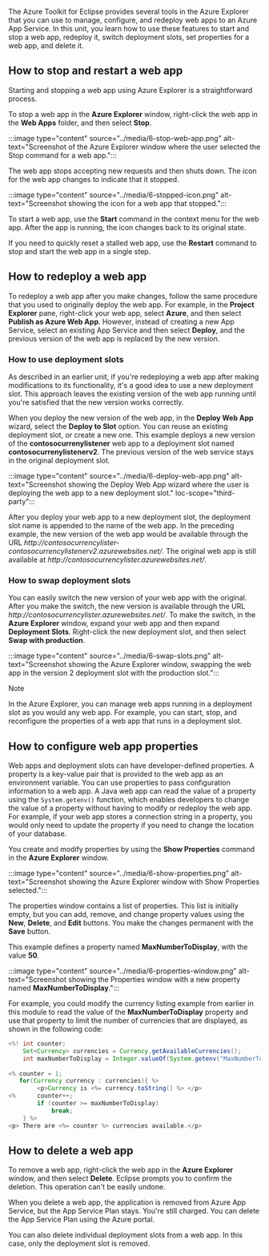 The Azure Toolkit for Eclipse provides several tools in the Azure Explorer that you can use to manage, configure, and redeploy web apps to an Azure App Service. In this unit, you learn how to use these features to start and stop a web app, redeploy it, switch deployment slots, set properties for a web app, and delete it.

## How to stop and restart a web app

Starting and stopping a web app using Azure Explorer is a straightforward process.

To stop a web app in the **Azure Explorer** window, right-click the web app in the **Web Apps** folder, and then select **Stop**.

:::image type="content" source="../media/6-stop-web-app.png" alt-text="Screenshot of the Azure Explorer window where the user selected the Stop command for a web app.":::

The web app stops accepting new requests and then shuts down. The icon for the web app changes to indicate that it stopped.

:::image type="content" source="../media/6-stopped-icon.png" alt-text="Screenshot showing the icon for a web app that stopped.":::

To start a web app, use the **Start** command in the context menu for the web app. After the app is running, the icon changes back to its original state.

If you need to quickly reset a stalled web app, use the **Restart** command to stop and start the web app in a single step.

## How to redeploy a web app

To redeploy a web app after you make changes, follow the same procedure that you used to originally deploy the web app. For example, in the **Project Explorer** pane, right-click your web app, select **Azure**, and then select **Publish as Azure Web App**. However, instead of creating a new App Service, select an existing App Service and then select **Deploy**, and the previous version of the web app is replaced by the new version.

### How to use deployment slots

As described in an earlier unit, if you're redeploying a web app after making modifications to its functionality, it's a good idea to use a new deployment slot. This approach leaves the existing version of the web app running until you're satisfied that the new version works correctly.

When you deploy the new version of the web app, in the **Deploy Web App** wizard, select the **Deploy to Slot** option. You can reuse an existing deployment slot, or create a new one. This example deploys a new version of the **contosocurrenylistener** web app to a deployment slot named **contosocurrenylistenerv2**. The previous version of the web service stays in the original deployment slot.

:::image type="content" source="../media/6-deploy-web-app.png" alt-text="Screenshot showing the Deploy Web App wizard where the user is deploying the web app to a new deployment slot." loc-scope="third-party":::

After you deploy your web app to a new deployment slot, the deployment slot name is appended to the name of the web app. In the preceding example, the new version of the web app would be available through the URL *http:\//contosocurrencylister-contosocurrencylistenerv2.azurewebsites.net/*. The original web app is still available at *http:\//contosocurrencylister.azurewebsites.net/*.

### How to swap deployment slots

You can easily switch the new version of your web app with the original. After you make the switch, the new version is available through the URL *http:\//contosocurrencylister.azurewebsites.net/*. To make the switch, in the **Azure Explorer** window, expand your web app and then expand **Deployment Slots**. Right-click the new deployment slot, and then select **Swap with production**.

:::image type="content" source="../media/6-swap-slots.png" alt-text="Screenshot showing the Azure Explorer window, swapping the web app in the version 2 deployment slot with the production slot.":::

> [!NOTE]
> In the Azure Explorer, you can manage web apps running in a deployment slot as you would any web app. For example, you can start, stop, and reconfigure the properties of a web app that runs in a deployment slot.

## How to configure web app properties

Web apps and deployment slots can have developer-defined properties. A property is a key-value pair that is provided to the web app as an environment variable. You can use properties to pass configuration information to a web app. A Java web app can read the value of a property using the `System.getenv()` function, which enables developers to change the value of a property without having to modify or redeploy the web app. For example, if your web app stores a connection string in a property, you would only need to update the property if you need to change the location of your database.

You create and modify properties by using the **Show Properties** command in the **Azure Explorer** window.

:::image type="content" source="../media/6-show-properties.png" alt-text="Screenshot showing the Azure Explorer window with Show Properties selected.":::

The properties window contains a list of properties. This list is initially empty, but you can add, remove, and change property values using the **New**, **Delete**, and **Edit** buttons. You make the changes permanent with the **Save** button.

This example defines a property named **MaxNumberToDisplay**, with the value **50**.

:::image type="content" source="../media/6-properties-window.png" alt-text="Screenshot showing the Properties window with a new property named **MaxNumberToDisplay**.":::

For example, you could modify the currency listing example from earlier in this module to read the value of the **MaxNumberToDisplay** property and use that property to limit the number of currencies that are displayed, as shown in the following code:

```java
<%! int counter;
    Set<Currency> currencies = Currency.getAvailableCurrencies(); 
    int maxNumberToDisplay = Integer.valueOf(System.getenv("MaxNumberToDisplay"));%>
  
<% counter = 1;
   for(Currency currency : currencies){ %>
        <p>Currency is <%= currency.toString() %> </p>
<%      counter++;
        if (counter >= maxNumberToDisplay)
            break;
    } %>
<p> There are <%= counter %> currencies available.</p>
```

## How to delete a web app

To remove a web app, right-click the web app in the **Azure Explorer** window, and then select **Delete**. Eclipse prompts you to confirm the deletion. This operation can't be easily undone.

When you delete a web app, the application is removed from Azure App Service, but the App Service Plan stays. You're still charged. You can delete the App Service Plan using the Azure portal.

You can also delete individual deployment slots from a web app. In this case, only the deployment slot is removed.
